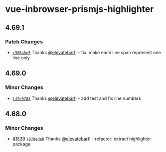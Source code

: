 # vue-inbrowser-prismjs-highlighter

## 4.69.1

### Patch Changes

- [`c956a6e5`](https://github.com/vue-styleguidist/vue-styleguidist/commit/c956a6e5279cabf04d1e0cf0c1fa5b9267a045b9) Thanks [@elevatebart](https://github.com/elevatebart)! - fix: make each line span represent one line only

## 4.69.0

### Minor Changes

- [`f47e9783`](https://github.com/vue-styleguidist/vue-styleguidist/commit/f47e978361646525c86bc630a576f98c9cef6eff) Thanks [@elevatebart](https://github.com/elevatebart)! - add test and fix line numbers

## 4.68.0

### Minor Changes

- [#1539](https://github.com/vue-styleguidist/vue-styleguidist/pull/1539) [`7878edeb`](https://github.com/vue-styleguidist/vue-styleguidist/commit/7878edebb1d6435398aa7e43f98a947be1edcf34) Thanks [@elevatebart](https://github.com/elevatebart)! - refactor: extract highlighter package
